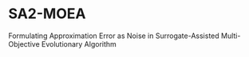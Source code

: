 # SA2-MOEA
Formulating Approximation Error as Noise in Surrogate-Assisted Multi-Objective Evolutionary Algorithm
